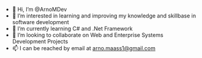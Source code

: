 - 👋 Hi, I’m @ArnoMDev
- 👀 I’m interested in learning and improving my knowledge and skillbase in software development
- 🌱 I’m currently learning C# and .Net Framework
- 💞️ I’m looking to collaborate on Web and Enterprise Systems Development Projects
- 📫 I can be reached by email at arno.maass1@gmail.com

